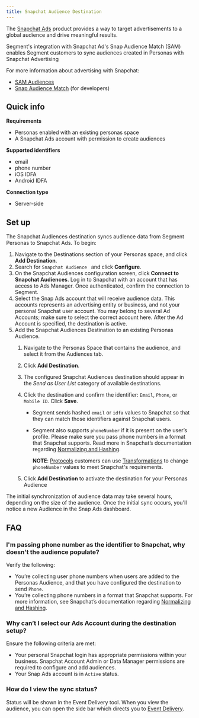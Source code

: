 ```yaml
---
title: Snapchat Audience Destination
---
```

The [Snapchat Ads](https://forbusiness.snapchat.com/advertising/targeting) product provides a way to target advertisements to a global audience and drive meaningful results.

Segment's integration with Snapchat Ad's Snap Audience Match (SAM) enables Segment customers to sync audiences created in Personas with Snapchat Advertising

For more information about advertising with Snapchat:
- [SAM Audiences](https://businesshelp.snapchat.com/s/article/create-sam-audience?language=en_US)
- [Snap Audience Match](https://developers.snapchat.com/api/docs/#create-an-audience-segment) (for developers)

## Quick info

**Requirements**
- Personas enabled with an existing personas space
- A Snapchat Ads account with permission to create audiences

**Supported identifiers**
- email
- phone number
- iOS IDFA
- Android IDFA

**Connection type**
- Server-side

## Set up
The Snapchat Audiences destination syncs audience data from Segment Personas to Snapchat Ads. To begin:

1. Navigate to the Destinations section of your Personas space, and click **Add Destination**.
2. Search for `Snapchat Audience ` and click **Configure**.
3. On the Snapchat Audiences configuration screen, click **Connect to Snapchat Audiences**. Log in to Snapchat with an account that has access to Ads Manager. Once authenticated, confirm the connection to Segment.
4. Select the Snap Ads account that will receive audience data. This accounts represents an advertising entity or business, and not your personal Snapchat user account. You may belong to several Ad Accounts; make sure to select the correct account here. After the Ad Account is specified, the destination is active.
5. Add the Snapchat Audiences Destination to an existing Personas Audience.
   1. Navigate to the Personas Space that contains the audience, and select it from the Audiences tab.
   2. Click **Add Destination**.
   3. The configured Snapchat Audiences destination should appear in the *Send as User List* category of available destinations.
   4. Click the destination and confirm the identifier: `Email`, `Phone`, or `Mobile ID`. Click **Save**.

      - Segment sends hashed `email` or `idfa` values to Snapchat so that they can match those identifiers against Snapchat users.
      - Segment also supports `phoneNumber` if it is present on the user’s profile. Please make sure you pass phone numbers in a format that Snapchat supports. Read more in Snapchat’s documentation regarding [Normalizing and Hashing](https://developers.snapchat.com/api/docs/#normalizing-hashing).

         **NOTE**: [Protocols](/docs/protocols) customers can use [Transformations](/docs/protocols/transform/) to change `phoneNumber` values to meet Snapchat's requirements.

   1. Click **Add Destination** to activate the destination for your Personas Audience

The initial synchronization of audience data may take several hours, depending on the size of the audience. Once the initial sync occurs, you'll notice a new Audience in the Snap Ads dashboard.

## FAQ

### I'm passing phone number as the identifier to Snapchat, why doesn't the audience populate?

Verify the following:
- You’re collecting user phone numbers when users are added to the Personas Audience, and that you have configured the destination to send `Phone`.
- You’re collecting phone numbers in a format that Snapchat supports. For more information, see Snapchat’s documentation regarding [Normalizing and Hashing](https://developers.snapchat.com/api/docs/#normalizing-hashing).

### Why can’t I select our Ads Account during the destination setup?

Ensure the following criteria are met:

- Your personal Snapchat login has appropriate permissions within your business. Snapchat Account Admin or Data Manager permissions are required to configure and add audiences.
- Your Snap Ads account is in `Active` status.

### How do I view the sync status?

Status will be shown in the Event Delivery tool. When you view the audience, you can open the side bar which directs you  to [Event Delivery](/docs/getting-started/06-testing-debugging/#event-delivery).
